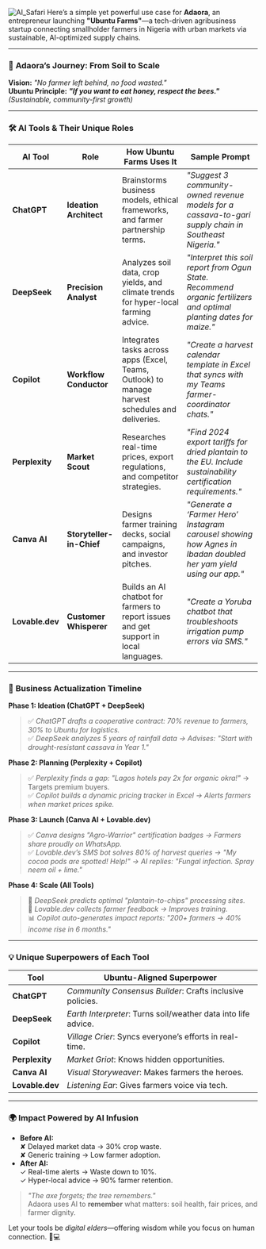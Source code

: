 ![AI_Safari](https://github.com/user-attachments/assets/5194daba-c7c6-491c-9928-f99ff062e9a0)
Here’s a simple yet powerful use case for **Adaora**, an entrepreneur launching **"Ubuntu Farms"**—a tech-driven agribusiness startup connecting smallholder farmers in Nigeria with urban markets via sustainable, AI-optimized supply chains.  

---

### 🌱 **Adaora’s Journey: From Soil to Scale**  
**Vision:** *"No farmer left behind, no food wasted."*  
**Ubuntu Principle:** ***"If you want to eat honey, respect the bees."*** *(Sustainable, community-first growth)*  

---

### 🛠️ **AI Tools & Their Unique Roles**  
| **AI Tool**       | **Role**                     | **How Ubuntu Farms Uses It**                                                                 | **Sample Prompt**                                                                 |
|-------------------|------------------------------|---------------------------------------------------------------------------------------------|----------------------------------------------------------------------------------|
| **ChatGPT**       | **Ideation Architect**       | Brainstorms business models, ethical frameworks, and farmer partnership terms.               | *"Suggest 3 community-owned revenue models for a cassava-to-gari supply chain in Southeast Nigeria."* |
| **DeepSeek**      | **Precision Analyst**        | Analyzes soil data, crop yields, and climate trends for hyper-local farming advice.          | *"Interpret this soil report from Ogun State. Recommend organic fertilizers and optimal planting dates for maize."* |
| **Copilot**       | **Workflow Conductor**       | Integrates tasks across apps (Excel, Teams, Outlook) to manage harvest schedules and deliveries. | *"Create a harvest calendar template in Excel that syncs with my Teams farmer-coordinator chats."* |
| **Perplexity**    | **Market Scout**             | Researches real-time prices, export regulations, and competitor strategies.                 | *"Find 2024 export tariffs for dried plantain to the EU. Include sustainability certification requirements."* |
| **Canva AI**       | **Storyteller-in-Chief**     | Designs farmer training decks, social campaigns, and investor pitches.                      | *"Generate a ‘Farmer Hero’ Instagram carousel showing how Agnes in Ibadan doubled her yam yield using our app."* |
| **Lovable.dev**   | **Customer Whisperer**       | Builds an AI chatbot for farmers to report issues and get support in local languages.        | *"Create a Yoruba chatbot that troubleshoots irrigation pump errors via SMS."*                      |

---

### 🚀 **Business Actualization Timeline**  
**Phase 1: Ideation (ChatGPT + DeepSeek)**  
> ✅ *ChatGPT drafts a cooperative contract: 70% revenue to farmers, 30% to Ubuntu for logistics.*  
> ✅ *DeepSeek analyzes 5 years of rainfall data → Advises: "Start with drought-resistant cassava in Year 1."*  

**Phase 2: Planning (Perplexity + Copilot)**  
> ✅ *Perplexity finds a gap: "Lagos hotels pay 2x for organic okra!"* → Targets premium buyers.  
> ✅ *Copilot builds a dynamic pricing tracker in Excel → Alerts farmers when market prices spike.*  

**Phase 3: Launch (Canva AI + Lovable.dev)**  
> ✅ *Canva designs "Agro-Warrior" certification badges → Farmers share proudly on WhatsApp.*  
> ✅ *Lovable.dev’s SMS bot solves 80% of harvest queries → "My cocoa pods are spotted! Help!" → AI replies: "Fungal infection. Spray neem oil + lime."*  

**Phase 4: Scale (All Tools)**  
> 🌿 *DeepSeek predicts optimal "plantain-to-chips" processing sites.*  
> 💬 *Lovable.dev collects farmer feedback → Improves training.*  
> 📊 *Copilot auto-generates impact reports: "200+ farmers → 40% income rise in 6 months."*  

---

### 💡 **Unique Superpowers of Each Tool**  
| **Tool**         | **Ubuntu-Aligned Superpower**                                  |  
|------------------|---------------------------------------------------------------|  
| **ChatGPT**      | *Community Consensus Builder*: Crafts inclusive policies.      |  
| **DeepSeek**     | *Earth Interpreter*: Turns soil/weather data into life advice. |  
| **Copilot**      | *Village Crier*: Syncs everyone’s efforts in real-time.        |  
| **Perplexity**   | *Market Griot*: Knows hidden opportunities.                    |  
| **Canva AI**      | *Visual Storyweaver*: Makes farmers the heroes.                |  
| **Lovable.dev**  | *Listening Ear*: Gives farmers voice via tech.                 |  

---

### 🌍 **Impact Powered by AI Infusion**  
- **Before AI:**  
  ✘ Delayed market data → 30% crop waste.  
  ✘ Generic training → Low farmer adoption.  
- **After AI:**  
  ✓ Real-time alerts → Waste down to 10%.  
  ✓ Hyper-local advice → 90% farmer retention.  

> *"The axe forgets; the tree remembers."*  
> Adaora uses AI to **remember** what matters: soil health, fair prices, and farmer dignity.  

Let your tools be *digital elders*—offering wisdom while you focus on human connection. 🌱💻
